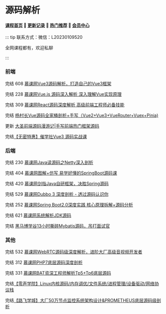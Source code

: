# 源码解析

#### [**课程首页**](../../README.md) 💖 [**更新记录**](./gxjl-2023.md) 💖 [**热门推荐**](./rmtj.md) 💖 [**会员中心**](./vip.md)

::: tip
联系方式：微信：L20230109520

全网课程都有，欢迎私聊

 

:::

### 前端

完结 608 [慕课网Vue3源码解析，打造自己的Vue3框架](https://coding.imooc.com/class/608.html)

完结 228 [ 慕课网Vue.js 源码深入解析 深入理解Vue实现原理](https://coding.imooc.com/class/228.html)

完结 309 [慕课网React源码深度解析 高级前端工程师必备技能](https://coding.imooc.com/class/309.html)

完结 [杨村长Vue源码全家桶剖析+手写（Vue2+Vue3+VueRouter+Vuex+Pinia)](https://appwhrkrsz84443.pc.xiaoe-tech.com/detail/p_62b4e11be4b0a51feef6bb4f/8)

更新 [大圣前端源码漫游记|手写前端热门框架源码](https://appx496fyc38425.h5.xiaoeknow.com/v1/goods/goods_detail/p_629387e7e4b0cedf38b84f3)

完结[【无密特惠】催学社Vue3 源码实战课](https://appewiejl9g3764.h5.xiaoeknow.com/v1/goods/goods_detail/p_61fb595ce4b0beaee4275e1e)

### 后端

完结 230 [慕课网Java读源码之Netty深入剖析](https://coding.imooc.com/class/230.html)

完结 404 [慕课网图解+仿写 易学好懂的SpringBoot源码课](https://coding.imooc.com/class/404.html)

完结 420 [慕课网剑指Java自研框架，决胜Spring源码](https://coding.imooc.com/class/420.html)

完结 529 [慕课网Dubbo 3 深度剖析 - 透过源码认识你](https://coding.imooc.com/class/529.html)

完结 252 [慕课网Spring Boot2.0深度实践 核心原理拆解+源码分析](https://coding.imooc.com/class/252.html)

完结 621 [慕课网系统解析JDK源码](https://coding.imooc.com/class/621.html)

完结 [黑马博学谷13小时撕碎Mybatis源码，吊打面试官](https://www.boxuegu.com/course/detail-5258.html)

### 其他

完结 532 [慕课网WebRTC源码级深度解析，进阶大厂高级音视频开发者](https://coding.imooc.com/class/532.html)

完结 312 [慕课网PHP7底层源码深度剖析](https://coding.imooc.com/class/312.html)

完结 331 [慕课网BAT资深工程师解析Tp5+Tp6底层源码](https://coding.imooc.com/class/331.html)

完结[【零声学院】Linux内核源码/内存调优/文件系统/进程管理/设备驱动/网络协议栈](https://ke.qq.com/course/3294666)

完结[【路飞学城】大厂50万节点监控系统架构设计&PROMETHEUS底层源码级剖析](https://www.luffycity.com/light-course)

